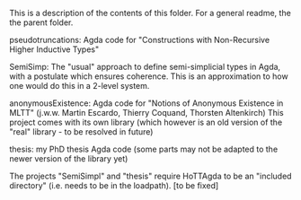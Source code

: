 This is a description of the contents of this folder.
For a general readme, the the parent folder.

pseudotruncations: Agda code for
  "Constructions with Non-Recursive Higher Inductive Types"

SemiSimp:
  The "usual" approach to define semi-simplicial types in Agda,
  with a postulate which ensures coherence. This is an approximation
  to how one would do this in a 2-level system.

anonymousExistence: Agda code for 
  "Notions of Anonymous Existence in MLTT"
  (j.w.w. Martin Escardo, Thierry Coquand, Thorsten Altenkirch)
  This project comes with its own library (which however is
  an old version of the "real" library - to be resolved in future)

thesis: my PhD thesis Agda code (some parts may not be adapted to the
  newer version of the library yet)


The projects "SemiSimpl" and "thesis" require HoTTAgda
to be an "included directory" (i.e. needs to be in the loadpath).
[to be fixed]


